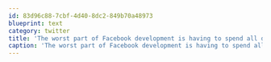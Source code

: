 ```yaml
---
id: 83d96c88-7cbf-4d40-8dc2-849b70a48973
blueprint: text
category: twitter
title: 'The worst part of Facebook development is having to spend all day in Facebook.'
caption: 'The worst part of Facebook development is having to spend all day in Facebook.'
---
```

